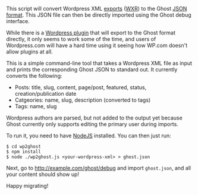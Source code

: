 This script will convert Wordpress XML [exports][wpexport] ([WXR][wxr]) to the
Ghost [JSON format][gjson]. This JSON file can then be directly imported using
the Ghost debug interface.

While there is a [Wordpress plugin][wpghost] that will export to the Ghost
format directly, it only seems to work some of the time, and users of
Wordpress.com will have a hard time using it seeing how WP.com doesn't allow
plugins at all.

This is a simple command-line tool that takes a Wordpress XML file as input and
prints the corresponding Ghost JSON to standard out. It currently converts the
following:

  - Posts: title, slug, content, page/post, featured, status, creation/publication date
  - Catgeories: name, slug, description (converted to tags)
  - Tags: name, slug

Wordpress authors are parsed, but not added to the output yet because Ghost
currently only supports editing the primary user during imports.

To run it, you need to have [NodeJS][node] installed. You can then just run:

    $ cd wp2ghost
    $ npm install
    $ node ./wp2ghost.js <your-wordpress-xml> > ghost.json

Next, go to http://example.com/ghost/debug and import `ghost.json`, and all your
content should show up!

Happy migrating!

  [wpexport]: http://en.support.wordpress.com/export/
  [wxr]: http://devtidbits.com/2011/03/16/the-wordpress-extended-rss-wxr-exportimport-xml-document-format-decoded-and-explained/
  [gjson]: https://github.com/tryghost/Ghost/wiki/import-format
  [wpghost]: http://wordpress.org/plugins/ghost/
  [node]: http://nodejs.org/
